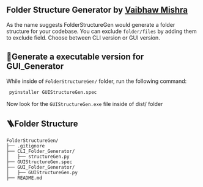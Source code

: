## Folder Structure Generator by [Vaibhaw Mishra](https://github.com/itsvaibhavmishra)

As the name suggests FolderStructureGen would generate a folder structure for your codebase. You can exclude `folder/files` by adding them to exclude field.
Choose between CLI version or GUI version.

## 🤖Generate a executable version for GUI_Generator

While inside of `FolderStructureGen/` folder, run the following command:

```bash
 pyinstaller GUIStructureGen.spec
```

Now look for the `GUIStructureGen.exe` file inside of dist/ folder

## 🪜Folder Structure

```
FolderStructureGen/
├── .gitignore
├── CLI_Folder_Generator/
│   ├── structureGen.py
├── GUIStructureGen.spec
├── GUI_Folder_Generator/
│   ├── GUIStructureGen.py
├── README.md
```
